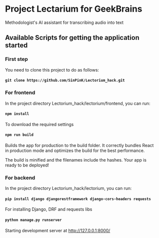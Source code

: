 # Project Lectarium for GeekBrains

Methodologist's AI assistant for transcribing audio into text

## Available Scripts for getting the application started

### First step
You need to clone this project to do as follows:

#### `git clone https://github.com/SinPinK/Lectorium_hack.git`

### For frontend
In the project directory Lectorium_hack/lectorium/frontend, you can run:

#### `npm install`

To download the required settings

#### `npm run build`

Builds the app for production to the build folder.
It correctly bundles React in production mode and optimizes the build for the best performance.

The build is minified and the filenames include the hashes.
Your app is ready to be deployed!

### For backend
In the project directory Lectorium_hack/lectorium, you can run:

#### `pip install django djangorestframework django-cors-headers requests`
 
For installing Django, DRF and requests libs

#### `python manage.py runserver`

Starting development server at http://127.0.0.1:8000/
